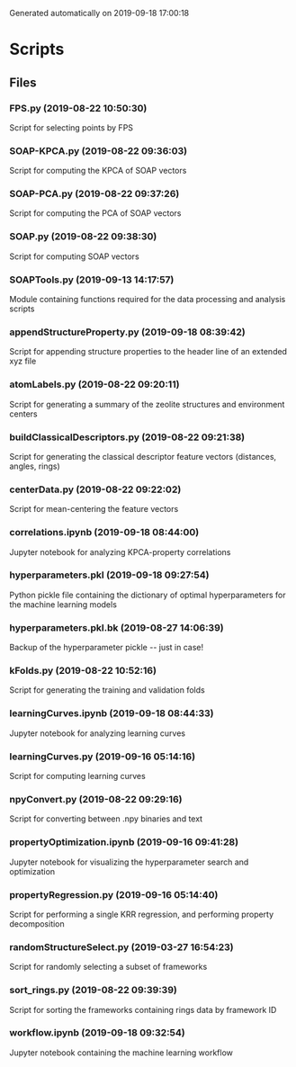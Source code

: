 Generated automatically on 2019-09-18 17:00:18

# Scripts

## Files
### FPS.py (2019-08-22 10:50:30)  
Script for selecting points by FPS  

### SOAP-KPCA.py (2019-08-22 09:36:03)  
Script for computing the KPCA of SOAP vectors  

### SOAP-PCA.py (2019-08-22 09:37:26)  
Script for computing the PCA of SOAP vectors  

### SOAP.py (2019-08-22 09:38:30)  
Script for computing SOAP vectors  

### SOAPTools.py (2019-09-13 14:17:57)  
Module containing functions required
for the data processing and analysis scripts  

### appendStructureProperty.py (2019-09-18 08:39:42)  
Script for appending structure properties
to the header line of an extended xyz file  

### atomLabels.py (2019-08-22 09:20:11)  
Script for generating a summary
of the zeolite structures and environment centers  

### buildClassicalDescriptors.py (2019-08-22 09:21:38)  
Script for generating the classical descriptor
feature vectors (distances, angles, rings)  

### centerData.py (2019-08-22 09:22:02)  
Script for mean-centering the feature vectors  

### correlations.ipynb (2019-09-18 08:44:00)  
Jupyter notebook for analyzing KPCA-property correlations  

### hyperparameters.pkl (2019-09-18 09:27:54)  
Python pickle file containing the dictionary
of optimal hyperparameters for the machine learning models  

### hyperparameters.pkl.bk (2019-08-27 14:06:39)  
Backup of the hyperparameter pickle -- just in case!  

### kFolds.py (2019-08-22 10:52:16)  
Script for generating the training and validation folds  

### learningCurves.ipynb (2019-09-18 08:44:33)  
Jupyter notebook for analyzing learning curves  

### learningCurves.py (2019-09-16 05:14:16)  
Script for computing learning curves  

### npyConvert.py (2019-08-22 09:29:16)  
Script for converting between .npy binaries and text  

### propertyOptimization.ipynb (2019-09-16 09:41:28)  
Jupyter notebook for visualizing
the hyperparameter search and optimization  

### propertyRegression.py (2019-09-16 05:14:40)  
Script for performing a single KRR regression,
and performing property decomposition  

### randomStructureSelect.py (2019-03-27 16:54:23)  
Script for randomly selecting a subset of frameworks  

### sort_rings.py (2019-08-22 09:39:39)  
Script for sorting the frameworks containing
rings data by framework ID  

### workflow.ipynb (2019-09-18 09:32:54)  
Jupyter notebook containing the machine learning workflow  

